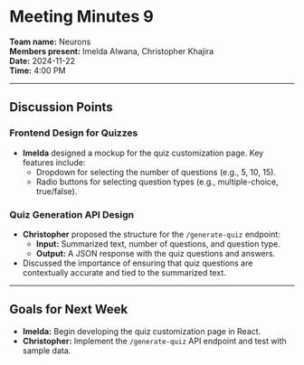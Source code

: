 # Meeting Minutes 9

**Team name:** Neurons  
**Members present:** Imelda Alwana, Christopher Khajira  
**Date:** 2024-11-22  
**Time:** 4:00 PM  

---

## Discussion Points  

### Frontend Design for Quizzes  
- **Imelda** designed a mockup for the quiz customization page. Key features include:  
  - Dropdown for selecting the number of questions (e.g., 5, 10, 15).  
  - Radio buttons for selecting question types (e.g., multiple-choice, true/false).  

### Quiz Generation API Design  
- **Christopher** proposed the structure for the `/generate-quiz` endpoint:  
  - **Input:** Summarized text, number of questions, and question type.  
  - **Output:** A JSON response with the quiz questions and answers.  
- Discussed the importance of ensuring that quiz questions are contextually accurate and tied to the summarized text.  

---

## Goals for Next Week  
- **Imelda:** Begin developing the quiz customization page in React.  
- **Christopher:** Implement the `/generate-quiz` API endpoint and test with sample data.  
